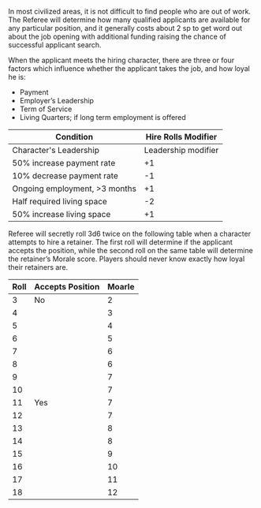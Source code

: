 In most civilized areas, it is not difficult to find people who are out of work. The Referee will determine how many qualified applicants are available for any particular position, and it generally costs about 2 sp to get word out about the job opening with additional funding raising the chance of successful applicant search.

When the applicant meets the hiring character, there are three or four factors which influence whether the applicant takes the job, and how loyal he is:
- Payment
- Employer’s Leadership
- Term of Service
- Living Quarters; if long term employment is offered

| Condition                     | Hire Rolls Modifier |
| ----------------------------- | ------------------- |
| Character's Leadership        | Leadership modifier |
| 50% increase payment rate     | +1                  |
| 10% decrease payment rate     | -1                  |
| Ongoing employment, >3 months | +1                  |
| Half required living space    | -2                  |
| 50% increase living space     | +1                  |

Referee will secretly roll 3d6 twice on the following table when a character attempts to hire a retainer. The first roll will determine if the applicant accepts the position, while the second roll on the same table will determine the retainer’s Morale score. Players should never know exactly how loyal their retainers are.

| Roll | Accepts Position | Moarle |
| ---- | ---------------- | ------ |
| 3    | No               | 2      |
| 4    |                  | 3      |
| 5    |                  | 4      |
| 6    |                  | 5      |
| 7    |                  | 6      |
| 8    |                  | 6      |
| 9    |                  | 7      |
| 10   |                  | 7      |
| 11   | Yes              | 7      |
| 12   |                  | 7      |
| 13   |                  | 8      |
| 14   |                  | 8      |
| 15   |                  | 9      |
| 16   |                  | 10     |
| 17   |                  | 11     |
| 18   |                  | 12     |
